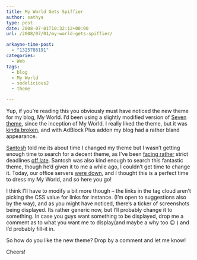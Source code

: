 ```yaml
---
title: My World Gets Spiffier
author: sathya
type: post
date: 2008-07-01T10:32:12+00:00
url: /2008/07/01/my-world-gets-spiffier/

arkayne-time-post:
  - "1325786191"
categories:
  - Web
tags:
  - blog
  - My World
  - sodelicious2
  - theme

---
```

Yup, if you&#8217;re reading this you obviously must have noticed the new theme for my blog, My World. I&#8217;d been using a slightly modified version of [Seven theme][1], since the inception of My World. I really liked the theme, but it was [kinda broken][2], and with AdBlock Plus addon my blog had a rather bland appearance.

[Santosh][3] told me its about time I changed my theme but I wasn&#8217;t getting enough time to search for a decent theme, as I&#8217;ve been [facing rather][4] strict deadlines [off late][5]. Santosh was also kind enough to search this fantastic theme, though he&#8217;d given it to me a while ago, I couldn&#8217;t get time to change it. Today, our office servers [were down][6], and I thought this is a perfect time to dress my My World, and so here you go!

I think I&#8217;ll have to modify a bit more though &#8211; the links in the tag cloud aren&#8217;t picking the CSS value for links for instance. (I&#8217;m open to suggestions also by the way), and as you might have noticed, there&#8217;s a ticker of screenshots being displayed. Its rather generic now, but I&#8217;ll probably change it to something. In case you guys want something to be displayed, drop me a comment as to what you want me to display(and maybe a why too 😉 ) and I&#8217;d probably fill-it in.

So how do you like the new theme? Drop by a comment and let me know!

Cheers!

 [1]: https://www.wpthemesfree.com/view.php?theme_id=1908
 [2]: https://i31.tinypic.com/2hx0fb9.jpg
 [3]: https://santoshgs.com/
 [4]: https://twitter.com/SathyaBhat/statuses/846979118
 [5]: https://twitter.com/SathyaBhat/statuses/847545611
 [6]: https://twitter.com/SathyaBhat/statuses/847411568
